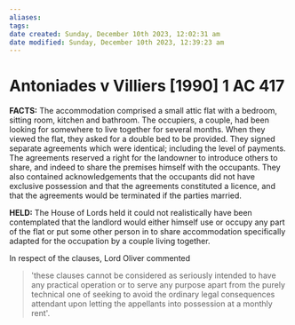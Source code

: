 ```yaml
---
aliases: 
tags: 
date created: Sunday, December 10th 2023, 12:02:31 am
date modified: Sunday, December 10th 2023, 12:39:23 am
---
```


# Antoniades v Villiers [1990] 1 AC 417

**FACTS:** The accommodation comprised a small attic flat with a bedroom, sitting room, kitchen and bathroom. The occupiers, a couple, had been looking for somewhere to live together for several months. When they viewed the flat, they asked for a double bed to be provided. They signed separate agreements which were identical; including the level of payments. The agreements reserved a right for the landowner to introduce others to share, and indeed to share the premises himself with the occupants. They also contained acknowledgements that the occupants did not have exclusive possession and that the agreements constituted a licence, and that the agreements would be terminated if the parties married.

**HELD:** The House of Lords held it could not realistically have been contemplated that the landlord would either himself use or occupy any part of the flat or put some other person in to share accommodation specifically adapted for the occupation by a couple living together.

In respect of the clauses, Lord Oliver commented

> 'these clauses cannot be considered as seriously intended to have any practical operation or to serve any purpose apart from the purely technical one of seeking to avoid the ordinary legal consequences attendant upon letting the appellants into possession at a monthly rent'.
